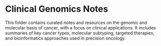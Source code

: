 #  Clinical Genomics Notes

This folder contains curated notes and resources on the genomic and molecular basis of cancer, with a focus on clinical applications. It includes summaries of key cancer types, molecular subtyping, targeted therapies, and bioinformatics approaches used in precision oncology.